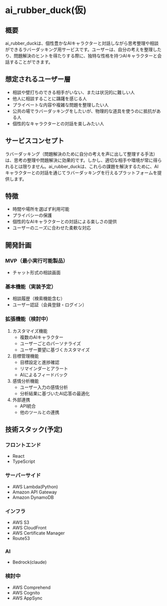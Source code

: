 # ai_rubber_duck(仮)

## 概要
ai_rubber_duckは、個性豊かなAIキャラクターと対話しながら思考整理や相談ができるラバーダッキング用サービスです。ユーザーは、自分の考えを整理したり、問題解決のヒントを得たりする際に、独特な性格を持つAIキャラクターと会話することができます。

## 想定されるユーザー層
- 相談や壁打ちのできる相手がいない、または状況的に難しい人
- 他人に相談することに躊躇を感じる人
- プライベートな内容や複雑な問題を整理したい人
- 公共の場でラバーダッキングをしたいが、物理的な道具を使うのに抵抗がある人
- 個性的なキャラクターとの対話を楽しみたい人

## サービスコンセプト
ラバーダッキング（問題解決のために自分の考えを声に出して整理する手法）は、思考の整理や問題解決に効果的です。しかし、適切な相手や環境が常に得られるとは限りません。ai_rubber_duckは、これらの課題を解決するために、AIキャラクターとの対話を通じてラバーダッキングを行えるプラットフォームを提供します。

## 特徴
- 時間や場所を選ばず利用可能
- プライバシーの保護
- 個性的なAIキャラクターとの対話による楽しさの提供
- ユーザーのニーズに合わせた柔軟な対応

## 開発計画
### MVP（最小実行可能製品）
- チャット形式の相談画面

### 基本機能（実装予定）
- 相談履歴（検索機能含む）
- ユーザー認証（会員登録・ログイン）

### 拡張機能（検討中）
1. カスタマイズ機能
   - 複数のAIキャラクター
   - ユーザーごとのパーソナライズ
   - ユーザー要望に基づくカスタマイズ
2. 目標管理機能
   - 目標設定と進捗確認
   - リマインダーとアラート
   - AIによるフィードバック
3. 感情分析機能
   - ユーザー入力の感情分析
   - 分析結果に基づいたAI応答の最適化
4. 外部連携
   - API統合
   - 他のツールとの連携

## 技術スタック(予定)
### フロントエンド
- React
- TypeScript

### サーバーサイド
- AWS Lambda(Python)
- Amazon API Gateway
- Amazon DynamoDB

### インフラ
- AWS S3
- AWS CloudFront
- AWS Certificate Manager
- Route53

### AI
- Bedrock(claude)

### 検討中
- AWS Comprehend
- AWS Cognito
- AWS AppSync
